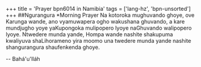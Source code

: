 +++
title = 'Prayer bpn6014 in Namibia'
tags = ['lang-hz', 'bpn-unsorted']
+++
##Ngurangura
*Morning Prayer
Na kotoroka mughuvando ghoye, ove Karunga wande, ano vyamuwapera ogho wakushana ghuvando, a kare mundjugho yoye yaKupongoka mulipopero lyoye naGhuvando walipopero lyoye. Ntwedere munda yande, Hompa wande nashite shakupuma kwaliyuva shaLihorameno yira moomo una twedere munda yande nashite shangurangura shaufenkenda ghoye.

-- Bahá'u'lláh
